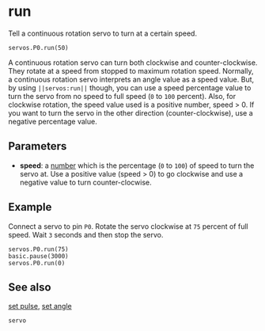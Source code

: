 # run

Tell a continuous rotation servo to turn at a certain speed.

```sig
servos.P0.run(50)
```

A continuous rotation servo can turn both clockwise and counter-clockwise. They rotate at a speed from stopped to maximum rotation speed. Normally, a continuous rotation servo interprets an angle value as a speed value. But, by using `||servos:run||` though, you can use a speed percentage value to turn the servo from no speed to full speed (`0` to `100` percent). Also, for clockwise rotation, the speed value used is a positive number, speed > 0. If you want to turn the servo in the other direction (counter-clockwise), use a negative percentage value.

## Parameters

* **speed**: a [number](types/number) which is the percentage (`0` to `100`) of speed to turn the servo at. Use a positive value (speed > 0) to go clockwise and use a negative value to turn counter-clocwise.

## Example

Connect a servo to pin `P0`. Rotate the servo clockwise at `75` percent of full speed. Wait `3` seconds and then stop the servo.

```blocks
servos.P0.run(75)
basic.pause(3000)
servos.P0.run(0)
```

## See also

[set pulse](/reference/servos/set-pulse), [set angle](/reference/servos/set-angle)

```package
servo
```